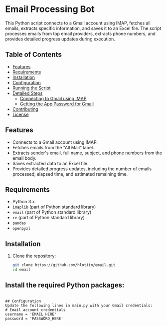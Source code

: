 # Email Processing Bot

This Python script connects to a Gmail account using IMAP, fetches all emails, extracts specific information, and saves it to an Excel file. The script processes emails from top email providers, extracts phone numbers, and provides detailed progress updates during execution.

## Table of Contents
- [Features](#features)
- [Requirements](#requirements)
- [Installation](#installation)
- [Configuration](#configuration)
- [Running the Script](#running-the-script)
- [Detailed Steps](#detailed-steps)
  - [Connecting to Gmail using IMAP](#connecting-to-gmail-using-imap)
  - [Getting the App Password for Gmail](#getting-the-app-password-for-gmail)
- [Contributing](#contributing)
- [License](#license)

## Features
- Connects to a Gmail account using IMAP.
- Fetches emails from the "All Mail" label.
- Extracts sender's email, full name, subject, and phone numbers from the email body.
- Saves extracted data to an Excel file.
- Provides detailed progress updates, including the number of emails processed, elapsed time, and estimated remaining time.

## Requirements
- Python 3.x
- `imaplib` (part of Python standard library)
- `email` (part of Python standard library)
- `re` (part of Python standard library)
- `pandas`
- `openpyxl`

## Installation
1. Clone the repository:
   ```bash
   git clone https://github.com/hlotiim/email.git
   cd email

## Install the required Python packages:
```pip install pandas openpyxl

## Configuration
Update the following lines in main.py with your Gmail credentials:
# Email account credentials
username = 'EMAIL_HERE'
password = 'PASSWORD_HERE'
